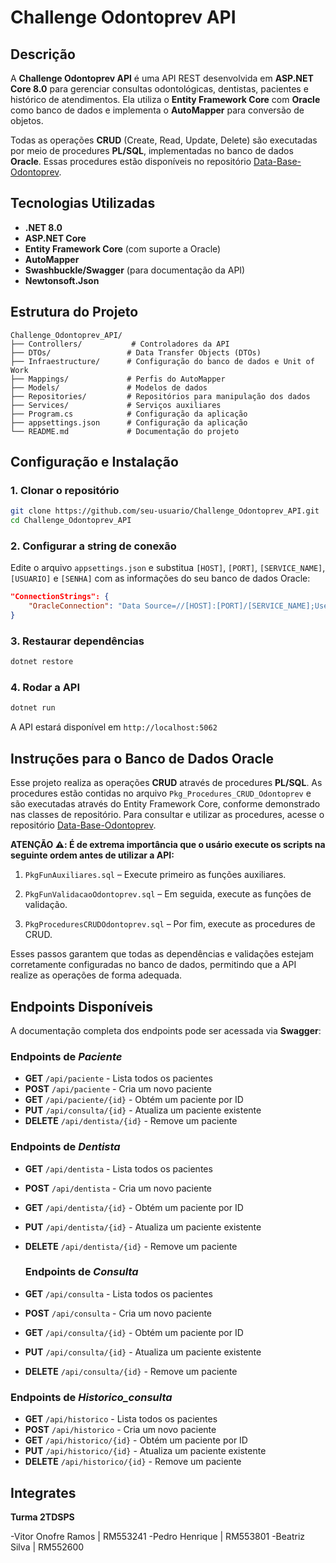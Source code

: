 # Challenge Odontoprev API

## Descrição
A **Challenge Odontoprev API** é uma API REST desenvolvida em **ASP.NET Core 8.0** para gerenciar consultas odontológicas, dentistas, pacientes e histórico de atendimentos. Ela utiliza o **Entity Framework Core** com **Oracle** como banco de dados e implementa o **AutoMapper** para conversão de objetos.

Todas as operações **CRUD** (Create, Read, Update, Delete) são executadas por meio de procedures **PL/SQL**, implementadas no banco de dados **Oracle**. Essas procedures estão disponíveis no repositório [Data-Base-Odontoprev](https://github.com/VitorOnofreRamos/Data-Base-Odontoprev).

## Tecnologias Utilizadas
- **.NET 8.0**
- **ASP.NET Core**
- **Entity Framework Core** (com suporte a Oracle)
- **AutoMapper**
- **Swashbuckle/Swagger** (para documentação da API)
- **Newtonsoft.Json**

## Estrutura do Projeto
```
Challenge_Odontoprev_API/
├── Controllers/           # Controladores da API
├── DTOs/                 # Data Transfer Objects (DTOs)
├── Infraestructure/      # Configuração do banco de dados e Unit of Work
├── Mappings/             # Perfis do AutoMapper
├── Models/               # Modelos de dados
├── Repositories/         # Repositórios para manipulação dos dados
├── Services/             # Serviços auxiliares
├── Program.cs            # Configuração da aplicação
├── appsettings.json      # Configuração da aplicação
└── README.md             # Documentação do projeto
```

## Configuração e Instalação
### 1. Clonar o repositório
```sh
git clone https://github.com/seu-usuario/Challenge_Odontoprev_API.git
cd Challenge_Odontoprev_API
```

### 2. Configurar a string de conexão
Edite o arquivo `appsettings.json` e substitua `[HOST]`, `[PORT]`, `[SERVICE_NAME]`, `[USUARIO]` e `[SENHA]` com as informações do seu banco de dados Oracle:
```json
"ConnectionStrings": {
    "OracleConnection": "Data Source=//[HOST]:[PORT]/[SERVICE_NAME];User Id=[USUARIO];Password=[SENHA];"
}
```

### 3. Restaurar dependências
```sh
dotnet restore
```

### 4. Rodar a API
```sh
dotnet run
```
A API estará disponível em `http://localhost:5062`

## Instruções para o Banco de Dados Oracle
Esse projeto realiza as operações **CRUD** através de procedures **PL/SQL**. As procedures estão contidas no arquivo `Pkg_Procedures_CRUD_Odontoprev` e são executadas através do Entity Framework Core, conforme demonstrado nas classes de repositório.
Para consultar e utilizar as procedures, acesse o repositório [Data-Base-Odontoprev](https://github.com/VitorOnofreRamos/Data-Base-Odontoprev).

**ATENÇÃO ⚠️: É de extrema importância que o usário execute os scripts na seguinte ordem antes de utilizar a API:**

1. `PkgFunAuxiliares.sql` – Execute primeiro as funções auxiliares.

2. `PkgFunValidacaoOdontoprev.sql` – Em seguida, execute as funções de validação.

3. `PkgProceduresCRUDOdontoprev.sql` – Por fim, execute as procedures de CRUD.

Esses passos garantem que todas as dependências e validações estejam corretamente configuradas no banco de dados, permitindo que a API realize as operações de forma adequada.

## Endpoints Disponíveis
A documentação completa dos endpoints pode ser acessada via **Swagger**:

### Endpoints de *Paciente*
- **GET** `/api/paciente` - Lista todos os pacientes
- **POST** `/api/paciente` - Cria um novo paciente
- **GET** `/api/paciente/{id}` - Obtém um paciente por ID
- **PUT** `/api/consulta/{id}` - Atualiza um paciente existente
- **DELETE** `/api/dentista/{id}` - Remove um paciente

### Endpoints de *Dentista*
- **GET** `/api/dentista` - Lista todos os pacientes
- **POST** `/api/dentista` - Cria um novo paciente
- **GET** `/api/dentista/{id}` - Obtém um paciente por ID
- **PUT** `/api/dentista/{id}` - Atualiza um paciente existente
- **DELETE** `/api/dentista/{id}` - Remove um paciente

  ### Endpoints de *Consulta*
- **GET** `/api/consulta` - Lista todos os pacientes
- **POST** `/api/consulta` - Cria um novo paciente
- **GET** `/api/consulta/{id}` - Obtém um paciente por ID
- **PUT** `/api/consulta/{id}` - Atualiza um paciente existente
- **DELETE** `/api/consulta/{id}` - Remove um paciente

### Endpoints de *Historico_consulta*
- **GET** `/api/historico` - Lista todos os pacientes
- **POST** `/api/historico` - Cria um novo paciente
- **GET** `/api/historico/{id}` - Obtém um paciente por ID
- **PUT** `/api/historico/{id}` - Atualiza um paciente existente
- **DELETE** `/api/historico/{id}` - Remove um paciente

## Integrates
**Turma 2TDSPS**

-Vitor Onofre Ramos | RM553241
-Pedro Henrique | RM553801
-Beatriz Silva | RM552600
